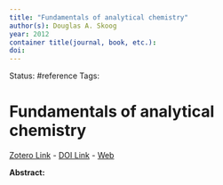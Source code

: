 ```yaml
---
title: "Fundamentals of analytical chemistry"
author(s): Douglas A. Skoog
year: 2012
container title(journal, book, etc.): 
doi: 
---
```

Status: #reference
Tags:
# Fundamentals of analytical chemistry
[Zotero Link](zotero://select/items/@Skoog2012_FundamentalsAnalyticalChemistry) - [DOI Link](https://doi.org/) - [Web]()

**Abstract:** 

